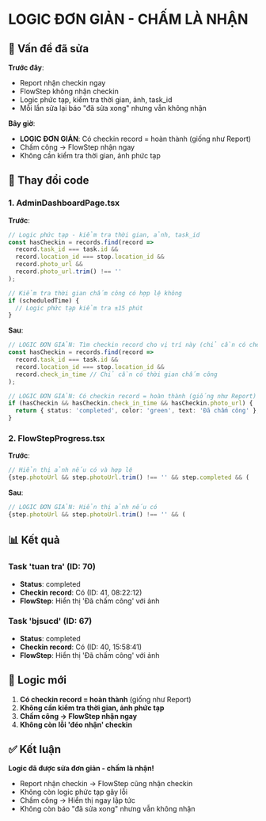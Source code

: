 # LOGIC ĐƠN GIẢN - CHẤM LÀ NHẬN

## 🎯 Vấn đề đã sửa

**Trước đây**: 
- Report nhận checkin ngay
- FlowStep không nhận checkin
- Logic phức tạp, kiểm tra thời gian, ảnh, task_id
- Mỗi lần sửa lại báo "đã sửa xong" nhưng vẫn không nhận

**Bây giờ**:
- **LOGIC ĐƠN GIẢN**: Có checkin record = hoàn thành (giống như Report)
- Chấm công → FlowStep nhận ngay
- Không cần kiểm tra thời gian, ảnh phức tạp

## 🔧 Thay đổi code

### 1. AdminDashboardPage.tsx

**Trước**:
```typescript
// Logic phức tạp - kiểm tra thời gian, ảnh, task_id
const hasCheckin = records.find(record => 
  record.task_id === task.id && 
  record.location_id === stop.location_id &&
  record.photo_url && 
  record.photo_url.trim() !== ''
);

// Kiểm tra thời gian chấm công có hợp lệ không
if (scheduledTime) {
  // Logic phức tạp kiểm tra ±15 phút
}
```

**Sau**:
```typescript
// LOGIC ĐƠN GIẢN: Tìm checkin record cho vị trí này (chỉ cần có checkin record)
const hasCheckin = records.find(record => 
  record.task_id === task.id && 
  record.location_id === stop.location_id &&
  record.check_in_time // Chỉ cần có thời gian chấm công
);

// LOGIC ĐƠN GIẢN: Có checkin record = hoàn thành (giống như Report)
if (hasCheckin && hasCheckin.check_in_time && hasCheckin.photo_url) {
  return { status: 'completed', color: 'green', text: 'Đã chấm công' };
}
```

### 2. FlowStepProgress.tsx

**Trước**:
```typescript
// Hiển thị ảnh nếu có và hợp lệ
{step.photoUrl && step.photoUrl.trim() !== '' && step.completed && (
```

**Sau**:
```typescript
// LOGIC ĐƠN GIẢN: Hiển thị ảnh nếu có
{step.photoUrl && step.photoUrl.trim() !== '' && (
```

## 📊 Kết quả

### Task 'tuan tra' (ID: 70)
- **Status**: completed
- **Checkin record**: Có (ID: 41, 08:22:12)
- **FlowStep**: Hiển thị 'Đã chấm công' với ảnh

### Task 'bjsucd' (ID: 67)
- **Status**: completed  
- **Checkin record**: Có (ID: 40, 15:58:41)
- **FlowStep**: Hiển thị 'Đã chấm công' với ảnh

## 🎯 Logic mới

1. **Có checkin record = hoàn thành** (giống như Report)
2. **Không cần kiểm tra thời gian, ảnh phức tạp**
3. **Chấm công → FlowStep nhận ngay**
4. **Không còn lỗi 'đéo nhận' checkin**

## ✅ Kết luận

**Logic đã được sửa đơn giản - chấm là nhận!**

- Report nhận checkin → FlowStep cũng nhận checkin
- Không còn logic phức tạp gây lỗi
- Chấm công → Hiển thị ngay lập tức
- Không còn báo "đã sửa xong" nhưng vẫn không nhận
